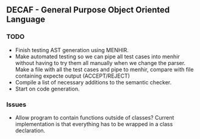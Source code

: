 ## DECAF - General Purpose Object Oriented Language
### TODO
* Finish testing AST generation using MENHIR.
* Make automated testing so we can pipe all test cases into menhir without having to try them all manually when we change the parser. Make a file with all the test cases and pipe to menhir, compare with file containing expecte output (ACCEPT/REJECT)
* Compile a list of necessary additions to the semantic checker.
* Start on code generation.

### Issues
* Allow program to contain functions outside of classes? Current implementation is that everything has to be wrapped in a class declaration. 
